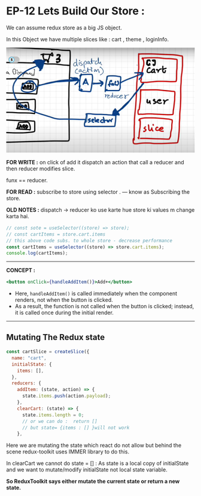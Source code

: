 # EP-12 Lets Build Our Store :

We can assume redux store as a big JS object.

In this Object we have multiple slices like : cart , theme , loginInfo.

![alt text](image.png)

**FOR WRITE :** on click of add it dispatch an action that call a reducer and then reducer modifies slice.

funx == reducer.

**FOR READ :** subscribe to store using selector . — know as Subscribing the store.

**OLD NOTES :** dispatch -> reducer ko use karte hue store ki values m change karta hai.

```jsx
// const sote = useSelector((store) => store);
// const cartItems = store.cart.items
// this above code subs. to whole store - decrease performance
const cartItems = useSelector((store) => store.cart.items);
console.log(cartItems);
```

---

**CONCEPT :**

```jsx
<button onClick={handleAddItem()}>Add+</button>
```

- Here, `handleAddItem()` is called immediately when the component renders, not when the button is clicked.
- As a result, the function is not called when the button is clicked; instead, it is called once during the initial render.

---

## **Mutating The Redux state**

```jsx
const cartSlice = createSlice({
  name: "cart",
  initialState: {
    items: [],
  },
  reducers: {
    addItem: (state, action) => {
      state.items.push(action.payload);
    },
    clearCart: (state) => {
      state.items.length = 0;
      // or we can do :  return []
      // but state= {items : [] }will not work
    },
```

Here we are mutating the state which react do not allow but behind the scene redux-toolkit uses IMMER library to do this.

In clearCart we cannot do state = [] :
As state is a local copy of initialState and we want to mutate/modify initialState not local state variable.

**So ReduxToolkit says either mutate the current state or return a new state.**
